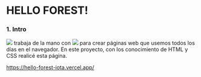 # HELLO FOREST!

### 1. Intro
<img src="https://img.shields.io/badge/HTML5-E34F26?style-for-the-badge&logo-html5&logoColor-white"/> trabaja de la mano con <img src="https://img.shields.io/badge/CSS3-1572B6?style=for-the-badge&logo=css3&logoColor=white"/> para crear páginas web que usemos todos los días en el navegador. En este proyecto, con los conocimiento de HTML y CSS realicé esta página.

https://hello-forest-iota.vercel.app/
